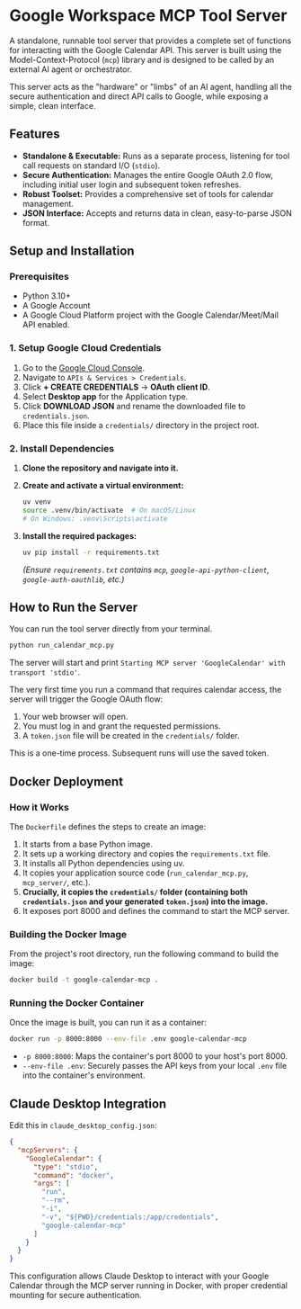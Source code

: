 # Google Workspace MCP Tool Server

A standalone, runnable tool server that provides a complete set of functions for interacting with the Google Calendar API. This server is built using the Model-Context-Protocol (`mcp`) library and is designed to be called by an external AI agent or orchestrator.

This server acts as the "hardware" or "limbs" of an AI agent, handling all the secure authentication and direct API calls to Google, while exposing a simple, clean interface.

## Features

- **Standalone & Executable:** Runs as a separate process, listening for tool call requests on standard I/O (`stdio`).
- **Secure Authentication:** Manages the entire Google OAuth 2.0 flow, including initial user login and subsequent token refreshes.
- **Robust Toolset:** Provides a comprehensive set of tools for calendar management.
- **JSON Interface:** Accepts and returns data in clean, easy-to-parse JSON format.


## Setup and Installation

### Prerequisites

- Python 3.10+
- A Google Account
- A Google Cloud Platform project with the Google Calendar/Meet/Mail API enabled.

### 1. Setup Google Cloud Credentials

1. Go to the [Google Cloud Console](https://console.cloud.google.com/).
2. Navigate to `APIs & Services > Credentials`.
3. Click **+ CREATE CREDENTIALS** -> **OAuth client ID**.
4. Select **Desktop app** for the Application type.
5. Click **DOWNLOAD JSON** and rename the downloaded file to `credentials.json`.
6. Place this file inside a `credentials/` directory in the project root.

### 2. Install Dependencies

1. **Clone the repository and navigate into it.**

2. **Create and activate a virtual environment:**
   ```bash
   uv venv
   source .venv/bin/activate  # On macOS/Linux
   # On Windows: .venv\Scripts\activate
   ```

3. **Install the required packages:**
   ```bash
   uv pip install -r requirements.txt
   ```
   *(Ensure `requirements.txt` contains `mcp`, `google-api-python-client`, `google-auth-oauthlib`, etc.)*

## How to Run the Server

You can run the tool server directly from your terminal.

```bash
python run_calendar_mcp.py
```

The server will start and print `Starting MCP server 'GoogleCalendar' with transport 'stdio'`.

The very first time you run a command that requires calendar access, the server will trigger the Google OAuth flow:
1. Your web browser will open.
2. You must log in and grant the requested permissions.
3. A `token.json` file will be created in the `credentials/` folder.

This is a one-time process. Subsequent runs will use the saved token.

## Docker Deployment

### How it Works

The `Dockerfile` defines the steps to create an image:
1. It starts from a base Python image.
2. It sets up a working directory and copies the `requirements.txt` file.
3. It installs all Python dependencies using uv.
4. It copies your application source code (`run_calendar_mcp.py`, `mcp_server/`, etc.).
5. **Crucially, it copies the `credentials/` folder (containing both `credentials.json` and your generated `token.json`) into the image.**
6. It exposes port 8000 and defines the command to start the MCP server.

### Building the Docker Image

From the project's root directory, run the following command to build the image:

```bash
docker build -t google-calendar-mcp .
```

### Running the Docker Container

Once the image is built, you can run it as a container:

```bash
docker run -p 8000:8000 --env-file .env google-calendar-mcp
```

- `-p 8000:8000`: Maps the container's port 8000 to your host's port 8000.
- `--env-file .env`: Securely passes the API keys from your local `.env` file into the container's environment.

## Claude Desktop Integration

Edit this in `claude_desktop_config.json`:

```json
{
  "mcpServers": {
    "GoogleCalendar": {
      "type": "stdio",
      "command": "docker",
      "args": [
        "run",
        "--rm",
        "-i",
        "-v", "${PWD}/credentials:/app/credentials",
        "google-calendar-mcp"
      ]
    }
  }
}
```

This configuration allows Claude Desktop to interact with your Google Calendar through the MCP server running in Docker, with proper credential mounting for secure authentication.
